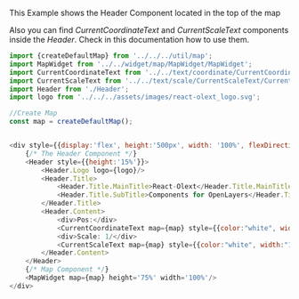 <p>This Example shows the Header Component located in the top of the map</p>
<p>
    Also you can find <i>CurrentCoordinateText</i> and <i>CurrentScaleText</i> components
     inside the <i>Header</i>. Check in this documentation how to use them.
</p>

```js
import {createDefaultMap} from '../../../util/map';
import MapWidget from '../../widget/map/MapWidget/MapWidget';
import CurrentCoordinateText from '../../text/coordinate/CurrentCoordinateText/CurrentCoordinateText';
import CurrentScaleText from '../../text/scale/CurrentScaleText/CurrentScaleText';
import Header from './Header';
import logo from '../../../assets/images/react-olext_logo.svg';

//Create Map
const map = createDefaultMap();


<div style={{display:'flex', height:'500px', width: '100%', flexDirection: 'column', gap:5}}>
    {/* The Header Component */}
    <Header style={{height:'15%'}}>
        <Header.Logo logo={logo}/>
        <Header.Title>
            <Header.Title.MainTitle>React-Olext</Header.Title.MainTitle>
            <Header.Title.SubTitle>Components for OpenLayers</Header.Title.SubTitle>
        </Header.Title>
        <Header.Content>
            <div>Pos:</div>
            <CurrentCoordinateText map={map} style={{color:"white", width:"160px"}}/>
            <div>Scale: 1/</div>
            <CurrentScaleText map={map} style={{color:"white", width:"100px"}}/>
        </Header.Content>
    </Header>
    {/* Map Component */}
    <MapWidget map={map} height='75%' width='100%'/>
</div>
```